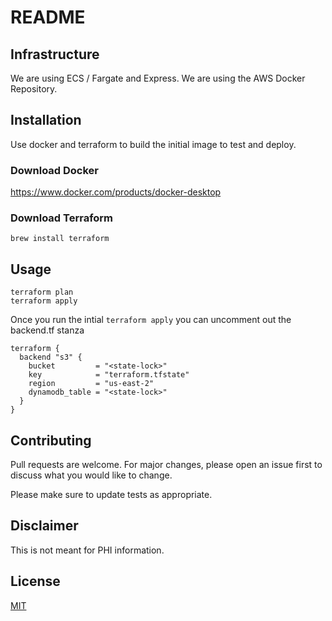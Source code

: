 # README

## Infrastructure

We are using ECS / Fargate and Express.  We are using the AWS Docker Repository.
## Installation

Use docker and terraform to build the initial image to test and deploy.

### Download Docker

https://www.docker.com/products/docker-desktop

### Download Terraform

```
brew install terraform
```

## Usage

```
terraform plan
terraform apply
```

Once you run the intial ```terraform apply``` you can uncomment out the backend.tf stanza

```
terraform {
  backend "s3" {
    bucket         = "<state-lock>"
    key            = "terraform.tfstate"
    region         = "us-east-2"
    dynamodb_table = "<state-lock>"
  }
}
```

## Contributing
Pull requests are welcome. For major changes, please open an issue first to discuss what you would like to change.

Please make sure to update tests as appropriate.

## Disclaimer

This is not meant for PHI information.
## License
[MIT](https://choosealicense.com/licenses/mit/)